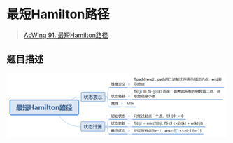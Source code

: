 # 最短Hamilton路径
> [AcWing 91. 最短Hamilton路径](https://www.acwing.com/activity/content/problem/content/1011/)

## 题目描述
![最短Hamilton路径](image/最短Hamilton路径.png)
